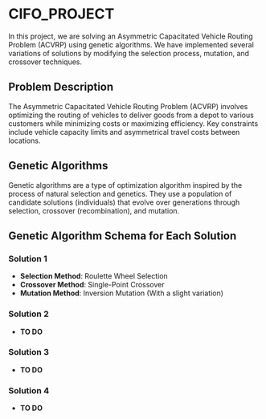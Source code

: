 # CIFO_PROJECT

In this project, we are solving an Asymmetric Capacitated Vehicle Routing Problem (ACVRP) using genetic algorithms. We have implemented several variations of solutions by modifying the selection process, mutation, and crossover techniques.

## Problem Description
The Asymmetric Capacitated Vehicle Routing Problem (ACVRP) involves optimizing the routing of vehicles to deliver goods from a depot to various customers while minimizing costs or maximizing efficiency. Key constraints include vehicle capacity limits and asymmetrical travel costs between locations.

## Genetic Algorithms
Genetic algorithms are a type of optimization algorithm inspired by the process of natural selection and genetics. They use a population of candidate solutions (individuals) that evolve over generations through selection, crossover (recombination), and mutation.

## Genetic Algorithm Schema for Each Solution

### Solution 1
- **Selection Method**: Roulette Wheel Selection
- **Crossover Method**: Single-Point Crossover
- **Mutation Method**: Inversion Mutation (With a slight variation)

### Solution 2
- **TO DO**
### Solution 3
- **TO DO**
### Solution 4
- **TO DO**

